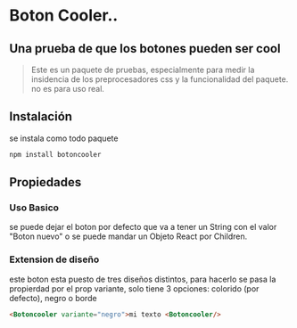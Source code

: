 # Boton Cooler.. 
## Una prueba de que los botones pueden ser cool



> Este es un paquete de pruebas, especialmente para medir la insidencia de los preprocesadores css y la funcionalidad del paquete. no es para uso real.


## Instalación

se instala como todo paquete


```bash
npm install botoncooler
```



## Propiedades

### Uso Basico
se puede dejar el boton por defecto que va a tener un String con el valor "Boton nuevo" o se puede mandar un Objeto React por Children.

### Extension de diseño

este boton esta puesto de tres diseños distintos, para hacerlo se pasa la propierdad por el prop variante, solo tiene 3 opciones: colorido (por defecto), negro o borde
```html
<Botoncooler variante="negro">mi texto <Botoncooler/>
```